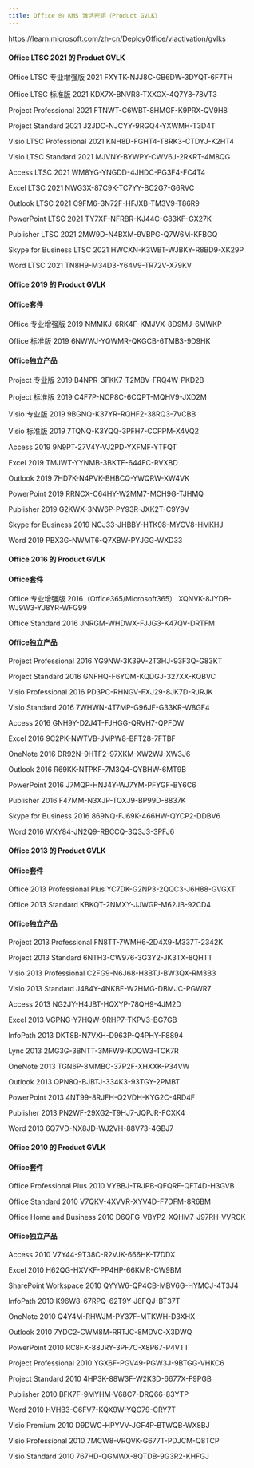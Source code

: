 ```yaml
---
title: Office 的 KMS 激活密钥（Product GVLK）
---
```


https://learn.microsoft.com/zh-cn/DeployOffice/vlactivation/gvlks

#### **Office LTSC 2021 的 Product GVLK**

Office LTSC 专业增强版 2021
FXYTK-NJJ8C-GB6DW-3DYQT-6F7TH

Office LTSC 标准版 2021
KDX7X-BNVR8-TXXGX-4Q7Y8-78VT3

Project Professional 2021
FTNWT-C6WBT-8HMGF-K9PRX-QV9H8

Project Standard 2021
J2JDC-NJCYY-9RGQ4-YXWMH-T3D4T

Visio LTSC Professional 2021
KNH8D-FGHT4-T8RK3-CTDYJ-K2HT4

Visio LTSC Standard 2021
MJVNY-BYWPY-CWV6J-2RKRT-4M8QG

Access LTSC 2021
WM8YG-YNGDD-4JHDC-PG3F4-FC4T4

Excel LTSC 2021
NWG3X-87C9K-TC7YY-BC2G7-G6RVC

Outlook LTSC 2021
C9FM6-3N72F-HFJXB-TM3V9-T86R9

PowerPoint LTSC 2021
TY7XF-NFRBR-KJ44C-G83KF-GX27K

Publisher LTSC 2021
2MW9D-N4BXM-9VBPG-Q7W6M-KFBGQ

Skype for Business LTSC 2021
HWCXN-K3WBT-WJBKY-R8BD9-XK29P

Word LTSC 2021
TN8H9-M34D3-Y64V9-TR72V-X79KV

#### **Office 2019 的 Product GVLK**

#### **Office套件**

Office 专业增强版 2019
NMMKJ-6RK4F-KMJVX-8D9MJ-6MWKP

Office 标准版 2019
6NWWJ-YQWMR-QKGCB-6TMB3-9D9HK

#### **Office独立产品**

Project 专业版 2019
B4NPR-3FKK7-T2MBV-FRQ4W-PKD2B

Project 标准版 2019
C4F7P-NCP8C-6CQPT-MQHV9-JXD2M

Visio 专业版 2019
9BGNQ-K37YR-RQHF2-38RQ3-7VCBB

Visio 标准版 2019
7TQNQ-K3YQQ-3PFH7-CCPPM-X4VQ2

Access 2019
9N9PT-27V4Y-VJ2PD-YXFMF-YTFQT

Excel 2019
TMJWT-YYNMB-3BKTF-644FC-RVXBD

Outlook 2019
7HD7K-N4PVK-BHBCQ-YWQRW-XW4VK

PowerPoint 2019
RRNCX-C64HY-W2MM7-MCH9G-TJHMQ

Publisher 2019
G2KWX-3NW6P-PY93R-JXK2T-C9Y9V

Skype for Business 2019
NCJ33-JHBBY-HTK98-MYCV8-HMKHJ

Word 2019
PBX3G-NWMT6-Q7XBW-PYJGG-WXD33

#### **Office 2016 的 Product GVLK**

#### **Office套件**

Office 专业增强版 2016（Office365/Microsoft365）
XQNVK-8JYDB-WJ9W3-YJ8YR-WFG99

Office Standard 2016
JNRGM-WHDWX-FJJG3-K47QV-DRTFM

#### **Office独立产品**

Project Professional 2016
YG9NW-3K39V-2T3HJ-93F3Q-G83KT

Project Standard 2016
GNFHQ-F6YQM-KQDGJ-327XX-KQBVC

Visio Professional 2016
PD3PC-RHNGV-FXJ29-8JK7D-RJRJK

Visio Standard 2016
7WHWN-4T7MP-G96JF-G33KR-W8GF4

Access 2016
GNH9Y-D2J4T-FJHGG-QRVH7-QPFDW

Excel 2016
9C2PK-NWTVB-JMPW8-BFT28-7FTBF

OneNote 2016
DR92N-9HTF2-97XKM-XW2WJ-XW3J6

Outlook 2016
R69KK-NTPKF-7M3Q4-QYBHW-6MT9B

PowerPoint 2016
J7MQP-HNJ4Y-WJ7YM-PFYGF-BY6C6

Publisher 2016
F47MM-N3XJP-TQXJ9-BP99D-8837K

Skype for Business 2016
869NQ-FJ69K-466HW-QYCP2-DDBV6

Word 2016
WXY84-JN2Q9-RBCCQ-3Q3J3-3PFJ6

#### **Office 2013 的 Product GVLK**

#### **Office套件**

Office 2013 Professional Plus
YC7DK-G2NP3-2QQC3-J6H88-GVGXT

Office 2013 Standard
KBKQT-2NMXY-JJWGP-M62JB-92CD4

#### **Office独立产品**

Project 2013 Professional
FN8TT-7WMH6-2D4X9-M337T-2342K

Project 2013 Standard
6NTH3-CW976-3G3Y2-JK3TX-8QHTT

Visio 2013 Professional
C2FG9-N6J68-H8BTJ-BW3QX-RM3B3

Visio 2013 Standard
J484Y-4NKBF-W2HMG-DBMJC-PGWR7

Access 2013
NG2JY-H4JBT-HQXYP-78QH9-4JM2D

Excel 2013
VGPNG-Y7HQW-9RHP7-TKPV3-BG7GB

InfoPath 2013
DKT8B-N7VXH-D963P-Q4PHY-F8894

Lync 2013
2MG3G-3BNTT-3MFW9-KDQW3-TCK7R

OneNote 2013
TGN6P-8MMBC-37P2F-XHXXK-P34VW

Outlook 2013
QPN8Q-BJBTJ-334K3-93TGY-2PMBT

PowerPoint 2013
4NT99-8RJFH-Q2VDH-KYG2C-4RD4F

Publisher 2013
PN2WF-29XG2-T9HJ7-JQPJR-FCXK4

Word 2013
6Q7VD-NX8JD-WJ2VH-88V73-4GBJ7

#### **Office 2010 的 Product GVLK**

#### **Office套件**

Office Professional Plus 2010
VYBBJ-TRJPB-QFQRF-QFT4D-H3GVB

Office Standard 2010
V7QKV-4XVVR-XYV4D-F7DFM-8R6BM

Office Home and Business 2010
D6QFG-VBYP2-XQHM7-J97RH-VVRCK

#### **Office独立产品**

Access 2010
V7Y44-9T38C-R2VJK-666HK-T7DDX

Excel 2010
H62QG-HXVKF-PP4HP-66KMR-CW9BM

SharePoint Workspace 2010
QYYW6-QP4CB-MBV6G-HYMCJ-4T3J4

InfoPath 2010
K96W8-67RPQ-62T9Y-J8FQJ-BT37T

OneNote 2010
Q4Y4M-RHWJM-PY37F-MTKWH-D3XHX

Outlook 2010
7YDC2-CWM8M-RRTJC-8MDVC-X3DWQ

PowerPoint 2010
RC8FX-88JRY-3PF7C-X8P67-P4VTT

Project Professional 2010
YGX6F-PGV49-PGW3J-9BTGG-VHKC6

Project Standard 2010
4HP3K-88W3F-W2K3D-6677X-F9PGB

Publisher 2010
BFK7F-9MYHM-V68C7-DRQ66-83YTP

Word 2010
HVHB3-C6FV7-KQX9W-YQG79-CRY7T

Visio Premium 2010
D9DWC-HPYVV-JGF4P-BTWQB-WX8BJ

Visio Professional 2010
7MCW8-VRQVK-G677T-PDJCM-Q8TCP

Visio Standard 2010
767HD-QGMWX-8QTDB-9G3R2-KHFGJ

